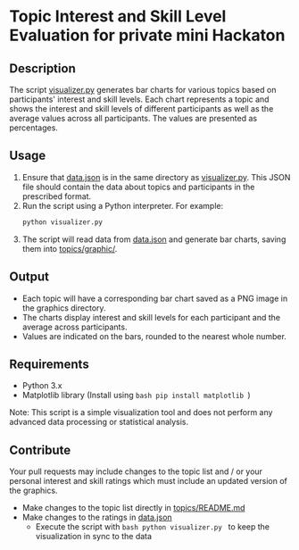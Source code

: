 # Topic Interest and Skill Level Evaluation for private mini Hackaton

## Description
The script [visualizer.py](visualizer.py) generates bar charts for various topics based on participants' interest and skill levels. Each chart represents a topic and shows the interest and skill levels of different participants as well as the average values across all participants. The values are presented as percentages.

## Usage
1. Ensure that [data.json](data.json) is in the same directory as [visualizer.py](visualizer.py). This JSON file should contain the data about topics and participants in the prescribed format.
2. Run the script using a Python interpreter. For example:
   ```bash
   python visualizer.py
   ```
3. The script will read data from [data.json](data.json) and generate bar charts, saving them into [topics/graphic/](topics/graphic/).

## Output
- Each topic will have a corresponding bar chart saved as a PNG image in the graphics directory.
- The charts display interest and skill levels for each participant and the average across participants.
- Values are indicated on the bars, rounded to the nearest whole number.

## Requirements
- Python 3.x
- Matplotlib library (Install using ```bash pip install matplotlib ```)

Note: This script is a simple visualization tool and does not perform any advanced data processing or statistical analysis.

## Contribute

Your pull requests may include changes to the topic list and / or your personal interest and skill ratings which must include an updated version of the graphics.

- Make changes to the topic list directly in [topics/README.md](topics/README.md)
- Make changes to the ratings in [data.json](data.json)
   - Execute the script with ```bash python visualizer.py ``` to keep the visualization in sync to the data